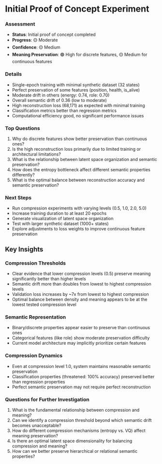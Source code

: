 # Initial Proof of Concept Experiment

### Assessment
- **Status**: Initial proof of concept completed
- **Progress**: 🟡 Moderate
- **Confidence**: 🟡 Medium
- **Meaning Preservation**: 🟢 High for discrete features, 🟡 Medium for continuous features

### Details
- Single-epoch training with minimal synthetic dataset (32 states)
- Perfect preservation of some features (position, health, is_alive)
- Moderate drift in others (energy: 0.74, role: 0.70)
- Overall semantic drift of 0.36 (low to moderate)
- High reconstruction loss (68,171) as expected with minimal training
- Classification metrics better than regression metrics
- Computational efficiency good, no significant performance issues

### Top Questions
1. Why do discrete features show better preservation than continuous ones?
2. Is the high reconstruction loss primarily due to limited training or architectural limitations?
3. What is the relationship between latent space organization and semantic preservation?
4. How does the entropy bottleneck affect different semantic properties differently?
5. What is the optimal balance between reconstruction accuracy and semantic preservation?

### Next Steps
- Run compression experiments with varying levels (0.5, 1.0, 2.0, 5.0)
- Increase training duration to at least 20 epochs
- Generate visualization of latent space organization
- Test with larger synthetic dataset (1000+ states)
- Explore adjustments to loss weights to improve continuous feature preservation

## Key Insights

### Compression Thresholds
- Clear evidence that lower compression levels (0.5) preserve meaning significantly better than higher levels
- Semantic drift more than doubles from lowest to highest compression levels
- Validation loss increases by ~7x from lowest to highest compression
- Optimal balance between density and meaning appears to be at the lowest tested compression level

### Semantic Representation
- Binary/discrete properties appear easier to preserve than continuous ones
- Categorical features (like role) show moderate preservation difficulty
- Current model architecture may implicitly prioritize certain features

### Compression Dynamics
- Even at compression level 1.0, system maintains reasonable semantic preservation
- Classification properties (threatened: 100% accuracy) preserved better than regression properties
- Perfect semantic preservation may not require perfect reconstruction

### Questions for Further Investigation
1. What is the fundamental relationship between compression and meaning?
2. Can we identify a compression threshold beyond which semantic drift becomes unacceptable?
3. How do different compression mechanisms (entropy vs. VQ) affect meaning preservation?
4. Is there an optimal latent space dimensionality for balancing compression and meaning?
5. How can we better preserve hierarchical or relational semantic properties?